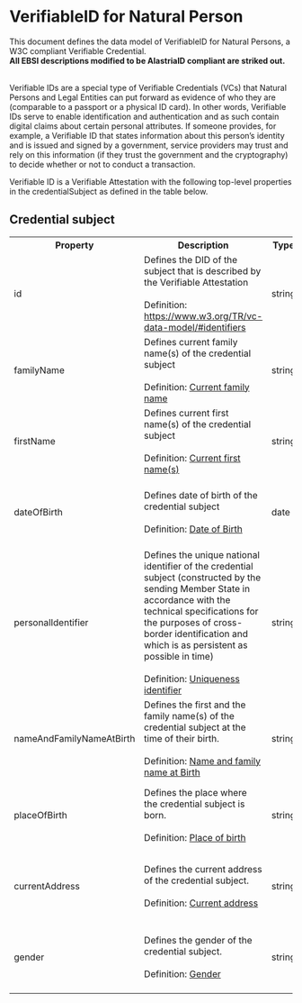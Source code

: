 # VerifiableID for Natural Person 
This document defines the data model of VerifiableID for Natural Persons, a W3C compliant Verifiable Credential.<br>
<b>All EBSI descriptions modified to be AlastriaID compliant are striked out.</b><br><br>

Verifiable IDs are a special type of Verifiable Credentials (VCs) that Natural Persons and Legal Entities can put forward as evidence of who they are (comparable to a passport or a physical ID card). In other words, Verifiable IDs serve to enable identification and authentication and as such contain digital claims about certain personal attributes. If someone provides, for example, a Verifiable ID that states information about this person’s identity and is issued and signed by a government, service providers may trust and rely on this information (if they trust the government and the cryptography) to decide whether or not to conduct a transaction.

Verifiable ID is a Verifiable Attestation with the following top-level properties in the credentialSubject as defined in the table below.


## Credential subject

<table>
  <tr>
    <th>Property</th>
    <th>Description</th>
    <th>Type</th>
    <th>Notes</th>
    <th>Required</th>
  </tr>

  <tr>
    <td>id</td>
    <td>
       Defines the DID of the subject that is described by the Verifiable Attestation
       <br><br> 
       Definition: <a href="https://www.w3.org/TR/vc-data-model/#identifiers">https://www.w3.org/TR/vc-data-model/#identifiers</a> 
    </td>
    <td>string</td>
    <td>
      -
    </td>
    <td>
      Yes  
    </td>
  </tr>

  <tr>
    <td>familyName</td>
    <td>
       Defines current family name(s) of the credential subject
       <br><br>
       Definition: <a href="http://mapping.semic.eu:81/vdm/about/html/http%3A%2F%2Fmapping.semic.eu%2Fvdm%2Fid%2Fcv%2F97146b7582f0b1ac5c31c80fd6b930c1">Current family name
    </td>
    <td>string</td>
    <td>
      This property implements the eIDAS minimum data set. 
    </td>
    <td>
      Yes
    </td>
  </tr>

  <tr>
    <td>firstName</td>
    <td>
      Defines current first name(s) of the credential subject
      <br><br> 
      Definition: <a href="http://mapping.semic.eu:81/vdm/about/html/http%3A%2F%2Fmapping.semic.eu%2Fvdm%2Fid%2Fcv%2F199e06484de8efa1617f6fb151a7db14">Current first name(s)</a> 
    </td>
    <td>string</td>
    <td>
      This property implements the eIDAS minimum data set.
    </td>
    <td>
      Yes
    </td>
  </tr>

  <tr>
    <td>dateOfBirth</td>
    <td>
      Defines date of birth of the credential subject
      <br><br>
      Definition: <a href="http://mapping.semic.eu:81/vdm/about/html/http%3A%2F%2Fmapping.semic.eu%2Fvdm%2Fid%2Fcv%2F9c86f69e2870a160bdb9f834bdfd921f">Date of Birth</a> 
    </td>
    <td>date</td>
    <td>
      This property implements the eIDAS minimum data set. 
    </td>
    <td>
      Yes
    </td>
  </tr>

  <tr>
    <td>personalIdentifier</td>
    <td>
      Defines the unique national identifier of the credential subject (constructed by the sending Member State in accordance with the technical specifications for the purposes of cross-border identification and which is as persistent as possible in time)<br><br>
      Definition: <a href="http://mapping.semic.eu:81/vdm/about/html/http%3A%2F%2Fmapping.semic.eu%2Fvdm%2Fid%2Fcv%2F34c8fa875ac6bb9bc3eb15748292608f">Uniqueness identifier</a> 
    </td>
    <td>string</td>
    <td>
      This property implements the eIDAS minimum data set. 
    </td>
    <td>
      Yes 
    </td>
  </tr>

  <tr>
    <td>nameAndFamilyNameAtBirth</td>
    <td>
      Defines the first and the family name(s) of the credential subject at the time of their birth.
      <br><br>
      Definition: <a href="http://mapping.semic.eu:81/vdm/about/html/http%3A%2F%2Fmapping.semic.eu%2Fvdm%2Fid%2Fcv%2Fc2fef50a5f2ca0ff1ac34a97028d34ae">Name and family name at Birth</a> 
    </td>
    <td>string</td>
    <td>
      This property implements the eIDAS minimum data set. 
    </td>
    <td>
      No
    </td>
  </tr>

  <tr>
    <td>placeOfBirth</td>
    <td>
      Defines the place where the credential subject is born.
      <br><br>
      Definition: <a href="http://mapping.semic.eu:81/vdm/about/html/http%3A%2F%2Fmapping.semic.eu%2Fvdm%2Fid%2Fcv%2F5d353696b5653f80a6a1d54f1c04aac5">Place of birth</a> 
    </td>
    <td>string</td>
    <td>
      This property implements the eIDAS minimum data set. 
    </td>
    <td>
      No
    </td>
  </tr>

  <tr>
    <td>currentAddress</td>
    <td>
      Defines the current address of the credential subject. 
      <br><br>
      Definition: <a href="http://mapping.semic.eu:81/vdm/about/html/http%3A%2F%2Fmapping.semic.eu%2Fvdm%2Fid%2Fcv%2Fee4405abaf94e6bb7eb006230126ae89">Current address</a> 
    </td>
    <td>string</td>
    <td>
      This property implements the eIDAS minimum data set. 
    </td>
    <td>
      No
    </td>
  </tr>

  <tr>
    <td>gender</td>
    <td>
      Defines the gender of the credential subject.
      <br><br>
      Definition: <a href="http://mapping.semic.eu:81/vdm/about/html/http%3A%2F%2Fmapping.semic.eu%2Fvdm%2Fid%2Fcv%2F8c7e0e16e6c5716d42b4b49d2cff442f">Gender</a> 
    </td>
    <td>string</td>
    <td>
      This property implements the eIDAS minimum data set. 
    </td>
    <td>
      No 
    </td>
  </tr>